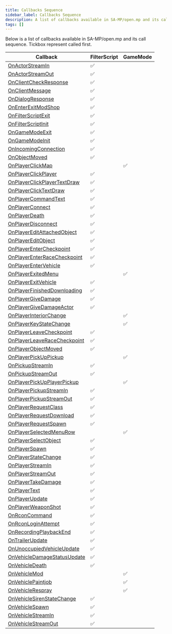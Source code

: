 ```yaml
---
title: Callbacks Sequence
sidebar_label: Callbacks Sequence
description: A list of callbacks available in SA-MP/open.mp and its call sequence
tags: []
---
```


Below is a list of callbacks available in SA-MP/open.mp and its call sequence. Tickbox represent called first.

| Callback                                                                | FilterScript | GameMode |
|-------------------------------------------------------------------------|--------------|----------|
| [OnActorStreamIn](../callbacks/OnActorStreamIn)                         | ✅            |          |
| [OnActorStreamOut](../callbacks/OnActorStreamOut)                       | ✅            |          |
| [OnClientCheckResponse](../callbacks/OnClientCheckResponse)             | ✅            |          |
| [OnClientMessage](../callbacks/OnClientMessage)                         | ✅            |          |
| [OnDialogResponse](../callbacks/OnDialogResponse)                       | ✅            |          |
| [OnEnterExitModShop](../callbacks/OnEnterExitModShop)                   | ✅            |          |
| [OnFilterScriptExit](../callbacks/OnFilterScriptExit)                   | ✅            |          |
| [OnFilterScriptInit](../callbacks/OnFilterScriptInit)                   | ✅            |          |
| [OnGameModeExit](../callbacks/OnGameModeExit)                           | ✅            |          |
| [OnGameModeInit](../callbacks/OnGameModeInit)                           | ✅            |          |
| [OnIncomingConnection](../callbacks/OnIncomingConnection)               | ✅            |          |
| [OnObjectMoved](../callbacks/OnObjectMoved)                             | ✅            |          |
| [OnPlayerClickMap](../callbacks/OnPlayerClickMap)                       |              | ✅        |
| [OnPlayerClickPlayer](../callbacks/OnPlayerClickPlayer)                 | ✅            |          |
| [OnPlayerClickPlayerTextDraw](../callbacks/OnPlayerClickPlayerTextDraw) | ✅            |          |
| [OnPlayerClickTextDraw](../callbacks/OnPlayerClickTextDraw)             | ✅            |          |
| [OnPlayerCommandText](../callbacks/OnPlayerCommandText)                 | ✅            |          |
| [OnPlayerConnect](../callbacks/OnPlayerConnect)                         | ✅            |          |
| [OnPlayerDeath](../callbacks/OnPlayerDeath)                             | ✅            |          |
| [OnPlayerDisconnect](../callbacks/OnPlayerDisconnect)                   | ✅            |          |
| [OnPlayerEditAttachedObject](../callbacks/OnPlayerEditAttachedObject)   | ✅            |          |
| [OnPlayerEditObject](../callbacks/OnPlayerEditObject)                   | ✅            |          |
| [OnPlayerEnterCheckpoint](../callbacks/OnPlayerEnterCheckpoint)         | ✅            |          |
| [OnPlayerEnterRaceCheckpoint](../callbacks/OnPlayerEnterRaceCheckpoint) | ✅            |          |
| [OnPlayerEnterVehicle](../callbacks/OnPlayerEnterVehicle)               | ✅            |          |
| [OnPlayerExitedMenu](../callbacks/OnPlayerExitedMenu)                   |              | ✅        |
| [OnPlayerExitVehicle](../callbacks/OnPlayerExitVehicle)                 | ✅            |          |
| [OnPlayerFinishedDownloading](../callbacks/OnPlayerFinishedDownloading) | ✅            |          |
| [OnPlayerGiveDamage](../callbacks/OnPlayerGiveDamage)                   | ✅            |          |
| [OnPlayerGiveDamageActor](../callbacks/OnPlayerGiveDamageActor)         | ✅            |          |
| [OnPlayerInteriorChange](../callbacks/OnPlayerInteriorChange)           |              | ✅        |
| [OnPlayerKeyStateChange](../callbacks/OnPlayerKeyStateChange)           |              | ✅        |
| [OnPlayerLeaveCheckpoint](../callbacks/OnPlayerLeaveCheckpoint)         | ✅            |          |
| [OnPlayerLeaveRaceCheckpoint](../callbacks/OnPlayerLeaveRaceCheckpoint) | ✅            |          |
| [OnPlayerObjectMoved](../callbacks/OnPlayerObjectMoved)                 | ✅            |          |
| [OnPlayerPickUpPickup](../callbacks/OnPlayerPickUpPickup)               |              | ✅        |
| [OnPickupStreamIn](../callbacks/OnPickupStreamIn)                       | ✅            |          |
| [OnPickupStreamOut](../callbacks/OnPickupStreamOut)                     | ✅            |          |
| [OnPlayerPickUpPlayerPickup](../callbacks/OnPlayerPickUpPlayerPickup)   |              | ✅        |
| [OnPlayerPickupStreamIn](../callbacks/OnPlayerPickupStreamIn)           | ✅            |          |
| [OnPlayerPickupStreamOut](../callbacks/OnPlayerPickupStreamOut)         | ✅            |          |
| [OnPlayerRequestClass](../callbacks/OnPlayerRequestClass)               | ✅            |          |
| [OnPlayerRequestDownload](../callbacks/OnPlayerRequestDownload)         | ✅            |          |
| [OnPlayerRequestSpawn](../callbacks/OnPlayerRequestSpawn)               | ✅            |          |
| [OnPlayerSelectedMenuRow](../callbacks/OnPlayerSelectedMenuRow)         |              | ✅        |
| [OnPlayerSelectObject](../callbacks/OnPlayerSelectObject)               | ✅            |          |
| [OnPlayerSpawn](../callbacks/OnPlayerSpawn)                             | ✅            |          |
| [OnPlayerStateChange](../callbacks/OnPlayerStateChange)                 | ✅            |          |
| [OnPlayerStreamIn](../callbacks/OnPlayerStreamIn)                       | ✅            |          |
| [OnPlayerStreamOut](../callbacks/OnPlayerStreamOut)                     | ✅            |          |
| [OnPlayerTakeDamage](../callbacks/OnPlayerTakeDamage)                   | ✅            |          |
| [OnPlayerText](../callbacks/OnPlayerText)                               | ✅            |          |
| [OnPlayerUpdate](../callbacks/OnPlayerUpdate)                           | ✅            |          |
| [OnPlayerWeaponShot](../callbacks/OnPlayerWeaponShot)                   | ✅            |          |
| [OnRconCommand](../callbacks/OnRconCommand)                             | ✅            |          |
| [OnRconLoginAttempt](../callbacks/OnRconLoginAttempt)                   | ✅            |          |
| [OnRecordingPlaybackEnd](../callbacks/OnRecordingPlaybackEnd)           | ✅            |          |
| [OnTrailerUpdate](../callbacks/OnTrailerUpdate)                         | ✅            |          |
| [OnUnoccupiedVehicleUpdate](../callbacks/OnUnoccupiedVehicleUpdate)     | ✅            |          |
| [OnVehicleDamageStatusUpdate](../callbacks/OnVehicleDamageStatusUpdate) | ✅            |          |
| [OnVehicleDeath](../callbacks/OnVehicleDeath)                           | ✅            |          |
| [OnVehicleMod](../callbacks/OnVehicleMod)                               |              | ✅        |
| [OnVehiclePaintjob](../callbacks/OnVehiclePaintjob)                     |              | ✅        |
| [OnVehicleRespray](../callbacks/OnVehicleRespray)                       |              | ✅        |
| [OnVehicleSirenStateChange](../callbacks/OnVehicleSirenStateChange)     | ✅            |          |
| [OnVehicleSpawn](../callbacks/OnVehicleSpawn)                           | ✅            |          |
| [OnVehicleStreamIn](../callbacks/OnVehicleStreamIn)                     | ✅            |          |
| [OnVehicleStreamOut](../callbacks/OnVehicleStreamOut)                   | ✅            |          |
